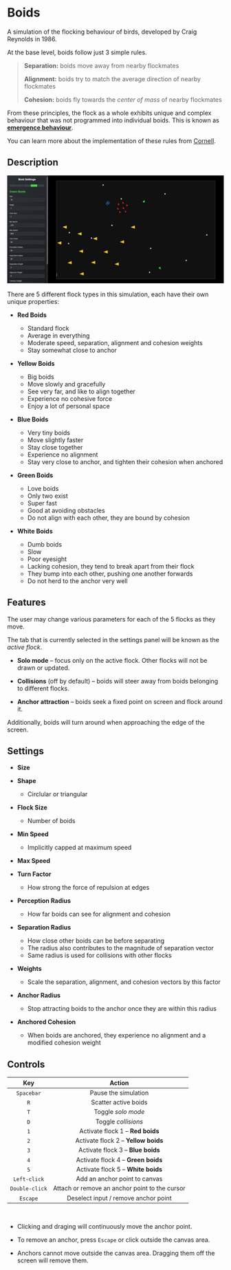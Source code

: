 # Boids

A simulation of the flocking behaviour of birds, developed by Craig Reynolds in 1986.

At the base level, boids follow just 3 simple rules.

> __Separation:__ boids move away from nearby flockmates
>
> __Alignment:__ boids try to match the average direction of nearby flockmates
>
> __Cohesion:__ boids fly towards the _center of mass_ of nearby flockmates

From these principles, the flock as a whole exhibits unique and complex behaviour that was not programmed into individual boids. 
This is known as [__emergence behaviour__](https://en.wikipedia.org/wiki/Emergence).

You can learn more about the implementation of these rules from 
[Cornell](https://people.ece.cornell.edu/land/courses/ece4760/labs/s2021/Boids/Boids.html#Algorithm-Overview).

## Description

![Homepage](./homepage.jpg)

There are 5 different flock types in this simulation, 
each have their own unique properties:

- __Red Boids__
	- Standard flock
	- Average in everything
	- Moderate speed, separation, alignment and cohesion weights
	- Stay somewhat close to anchor

- __Yellow Boids__
	- Big boids
	- Move slowly and gracefully
	- See very far, and like to align together
	- Experience no cohesive force
	- Enjoy a lot of personal space

- __Blue Boids__
	- Very tiny boids
	- Move slightly faster
	- Stay close together
	- Experience no alignment
	- Stay very close to anchor, and tighten their cohesion when anchored

- __Green Boids__
	- Love boids
	- Only two exist
	- Super fast
	- Good at avoiding obstacles
	- Do not align with each other, they are bound by cohesion

- __White Boids__
	- Dumb boids
	- Slow
	- Poor eyesight
	- Lacking cohesion, they tend to break apart from their flock
	- They bump into each other, pushing one another forwards
	- Do not herd to the anchor very well

## Features

The user may change various parameters for each of the 5 flocks as they move.

The tab that is currently selected in the settings panel will be known as the _active flock_.


- __Solo mode__ – focus only on the active flock. Other flocks will not be drawn or updated.

- __Collisions__ (off by default) – boids will steer away from boids belonging to different flocks.

- __Anchor attraction__ – boids seek a fixed point on screen and flock around it.

Additionally, boids will turn around when approaching the edge of the screen.


## Settings

- __Size__

- __Shape__ 
	- Circlular or triangular
	
- __Flock Size__
	- Number of boids

- __Min Speed__
	- Implicitly capped at maximum speed

- __Max Speed__

- __Turn Factor__
	- How strong the force of repulsion at edges

- __Perception Radius__
	- How far boids can see for alignment and cohesion

- __Separation Radius__
	- How close other boids can be before separating
	- The radius also contributes to the magnitude of separation vector
	- Same radius is used for collisions with other flocks

- __Weights__
	- Scale the separation, alignment, and cohesion vectors by this factor

- __Anchor Radius__
	- Stop attracting boids to the anchor once they are within this radius

- __Anchored Cohesion__
	- When boids are anchored, they experience no alignment and a modified cohesion weight

## Controls

Key | Action
:----:|:-------:
`Spacebar` 		| Pause the simulation
`R` 			| Scatter active boids
`T`				| Toggle _solo mode_
`D`				| Toggle _collisions_
`1`				| Activate flock 1 – __Red boids__
`2`				| Activate flock 2 – __Yellow boids__
`3`				| Activate flock 3 – __Blue boids__
`4`				| Activate flock 4 – __Green boids__
`5`				| Activate flock 5 – __White boids__
`Left-click` 	| Add an anchor point to canvas
`Double-click`	| Attach or remove an anchor point to the cursor
`Escape`		| Deselect input / remove anchor point

<br>

- Clicking and draging will continuously move the anchor point.

- To remove an anchor, press `Escape` or click outside the canvas area.

- Anchors cannot move outside the canvas area. Dragging them off the screen will remove them.